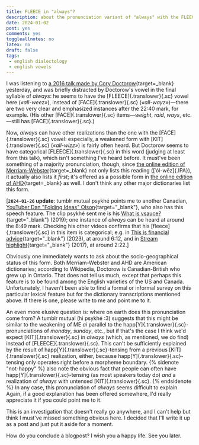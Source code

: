 ```yaml
---
title: FLEECE in "always"?
description: about the pronunciation variant of "always" with the FLEECE vowel in the second syllable
date: 2024-01-02
post: yes
comments: yes
toggleallnotes: no
latex: no
draft: false
tags: 
 - english dialectology
 - english vowels
---
```


I was listening to [a 2016 talk made by Cory Doctorow](https://boingboing.net/2016/06/24/how-to-protect-the-future-web.html){target=_blank} yesterday, and was briefly distracted by Doctorow's vowel in the final syllable of *always*: he seems to have the [FLEECE]{.translower}{.sc} vowel here (*«all-weez»*), instead of [FACE]{.translower}{.sc} (*«all-wayz»*)—there are two very clear and emphasized instances after the 22:40 mark, for example. (His other [FACE]{.translower}{.sc} items—*weight*, *raid*, *ways*, etc.—still has [FACE]{.translower}{.sc}.) 

Now, *always* can have other realizations than the one with the [FACE]{.translower}{.sc} vowel: especially, a weakened form with [KIT]{.translower}{.sc} (*«all-wizz»*) is fairly often heard. But Doctorow seems to have categorical [FLEECE]{.translower}{.sc} in this word (judging at least from this talk), which isn't something I've heard before. It must've been something of a majority pronunciation, though, since [the online edition of Merriam-Webster](https://www.merriam-webster.com/dictionary/always){target=_blank} not only lists this reading ([ˈȯl-wēz]{.IPA}), it actually also lists it *first*; it's offered as a possible form in [the online edition of AHD](https://www.ahdictionary.com/word/search.html?q=always){target=_blank} as well. I don't think any other major dictionaries list this form.

\[**`2024-01-26` update**: tumblr mutual psykhé points me to another Canadian, [YouTuber Dan "Folding Ideas" Olson](https://www.youtube.com/@FoldingIdeas){target="_blank"}, who also has this speech feature. The clip psykhé sent me is his [What is vsauce?](https://www.youtube.com/watch?v=fKmkI0xzvHc&t=529s){target="_blank"} (2019); one instance of *always* can be heard at around the 8:49 mark. Checking his other videos confirms that his [fleece]{,translower}{.sc} in this item is categorical; e.g. in [This is financial advice](https://www.youtube.com/watch?v=5pYeoZaoWrA&t=372s){target="_blank"} (2023), at around 6:12, and in [Stream highlight](https://www.youtube.com/watch?v=i9RbIqAuGYI&t=142s){target="_blank"} (2017), at around 2:22.\]

Obviously one immediately wants to ask about the socio-geographical status of this form. Both Merriam-Webster and AHD are American dictionaries; according to Wikipedia, Doctorow is Canadian-British who grew up in Ontario. That does not tell us much, except that perhaps this feature is to be found among the English varieties of the US and Canada. Unfortunately, I haven't been able to find a formal or informal survey on this particular lexical feature but for the dictionary transcriptions mentioned above. If there is one, please write to me and point me to it.

An even more elusive question is: where on earth does this pronunciation come from? A tumblr mutual (hi psykhé :3) suggests that this might be similar to the weakening of ME *ai* parallel to the happ[Y]{.translower}{.sc}-pronunciations of *monday*, *sunday*, etc., but if that's the case I think we'd expect [KIT]{.translower}{.sc} in *always* (which, as mentioned, we do find) instead of [FLEECE]{.translower}{.sc}. This can't be sufficiently explained by the result of happ[Y]{.translower}{.sc}-tensing from a previous [KIT]{.translower}{.sc} realization, either, because happ[Y]{.translower}{.sc}-tensing only operates right before a morpheme boundary. {% sidenote "not-happy" %} also note the obvious fact that people can often have happ[Y]{.translower}{.sc}-tensing (as most speakers today do) *and* a realization of *always* with untensed [KIT]{.translower}{.sc}. {% endsidenote %} In any case, this pronunciation of *always* seems difficult to explain. Again, if a good explanation has been offered somewhere, I'd really appreciate it if you could point me to it. 

This is an investigation that doesn't really go anywhere, and I can't help but think I must've missed something obvious here. I decided that I'll write it up as a post and just put it aside for a moment. 

How do you conclude a blogpost? I wish you a happy life. See you later.

